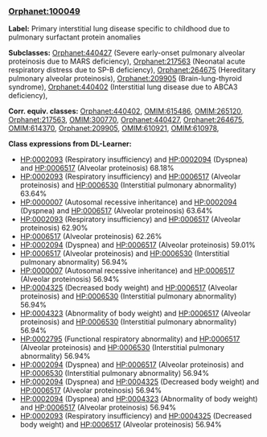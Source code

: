 
### [Orphanet:100049](http://www.orpha.net/ORDO/Orphanet_100049)
**Label:** Primary interstitial lung disease specific to childhood due to pulmonary surfactant protein anomalies

**Subclasses:** [Orphanet:440427](http://www.orpha.net/ORDO/Orphanet_440427) (Severe early-onset pulmonary alveolar proteinosis due to MARS deficiency), [Orphanet:217563](http://www.orpha.net/ORDO/Orphanet_217563) (Neonatal acute respiratory distress due to SP-B deficiency), [Orphanet:264675](http://www.orpha.net/ORDO/Orphanet_264675) (Hereditary pulmonary alveolar proteinosis), [Orphanet:209905](http://www.orpha.net/ORDO/Orphanet_209905) (Brain-lung-thyroid syndrome), [Orphanet:440402](http://www.orpha.net/ORDO/Orphanet_440402) (Interstitial lung disease due to ABCA3 deficiency), 

**Corr. equiv. classes:** [Orphanet:440402](http://www.orpha.net/ORDO/Orphanet_440402), [OMIM:615486](http://purl.obolibrary.org/obo/OMIM_615486), [OMIM:265120](http://purl.obolibrary.org/obo/OMIM_265120), [Orphanet:217563](http://www.orpha.net/ORDO/Orphanet_217563), [OMIM:300770](http://purl.obolibrary.org/obo/OMIM_300770), [Orphanet:440427](http://www.orpha.net/ORDO/Orphanet_440427), [Orphanet:264675](http://www.orpha.net/ORDO/Orphanet_264675), [OMIM:614370](http://purl.obolibrary.org/obo/OMIM_614370), [Orphanet:209905](http://www.orpha.net/ORDO/Orphanet_209905), [OMIM:610921](http://purl.obolibrary.org/obo/OMIM_610921), [OMIM:610978](http://purl.obolibrary.org/obo/OMIM_610978), 

**Class expressions from DL-Learner:**

- [HP:0002093](http://purl.obolibrary.org/obo/HP_0002093) (Respiratory insufficiency) and [HP:0002094](http://purl.obolibrary.org/obo/HP_0002094) (Dyspnea) and [HP:0006517](http://purl.obolibrary.org/obo/HP_0006517) (Alveolar proteinosis) 68.18%
- [HP:0002093](http://purl.obolibrary.org/obo/HP_0002093) (Respiratory insufficiency) and [HP:0006517](http://purl.obolibrary.org/obo/HP_0006517) (Alveolar proteinosis) and [HP:0006530](http://purl.obolibrary.org/obo/HP_0006530) (Interstitial pulmonary abnormality) 63.64%
- [HP:0000007](http://purl.obolibrary.org/obo/HP_0000007) (Autosomal recessive inheritance) and [HP:0002094](http://purl.obolibrary.org/obo/HP_0002094) (Dyspnea) and [HP:0006517](http://purl.obolibrary.org/obo/HP_0006517) (Alveolar proteinosis) 63.64%
- [HP:0002093](http://purl.obolibrary.org/obo/HP_0002093) (Respiratory insufficiency) and [HP:0006517](http://purl.obolibrary.org/obo/HP_0006517) (Alveolar proteinosis) 62.90%
- [HP:0006517](http://purl.obolibrary.org/obo/HP_0006517) (Alveolar proteinosis) 62.26%
- [HP:0002094](http://purl.obolibrary.org/obo/HP_0002094) (Dyspnea) and [HP:0006517](http://purl.obolibrary.org/obo/HP_0006517) (Alveolar proteinosis) 59.01%
- [HP:0006517](http://purl.obolibrary.org/obo/HP_0006517) (Alveolar proteinosis) and [HP:0006530](http://purl.obolibrary.org/obo/HP_0006530) (Interstitial pulmonary abnormality) 56.94%
- [HP:0000007](http://purl.obolibrary.org/obo/HP_0000007) (Autosomal recessive inheritance) and [HP:0006517](http://purl.obolibrary.org/obo/HP_0006517) (Alveolar proteinosis) 56.94%
- [HP:0004325](http://purl.obolibrary.org/obo/HP_0004325) (Decreased body weight) and [HP:0006517](http://purl.obolibrary.org/obo/HP_0006517) (Alveolar proteinosis) and [HP:0006530](http://purl.obolibrary.org/obo/HP_0006530) (Interstitial pulmonary abnormality) 56.94%
- [HP:0004323](http://purl.obolibrary.org/obo/HP_0004323) (Abnormality of body weight) and [HP:0006517](http://purl.obolibrary.org/obo/HP_0006517) (Alveolar proteinosis) and [HP:0006530](http://purl.obolibrary.org/obo/HP_0006530) (Interstitial pulmonary abnormality) 56.94%
- [HP:0002795](http://purl.obolibrary.org/obo/HP_0002795) (Functional respiratory abnormality) and [HP:0006517](http://purl.obolibrary.org/obo/HP_0006517) (Alveolar proteinosis) and [HP:0006530](http://purl.obolibrary.org/obo/HP_0006530) (Interstitial pulmonary abnormality) 56.94%
- [HP:0002094](http://purl.obolibrary.org/obo/HP_0002094) (Dyspnea) and [HP:0006517](http://purl.obolibrary.org/obo/HP_0006517) (Alveolar proteinosis) and [HP:0006530](http://purl.obolibrary.org/obo/HP_0006530) (Interstitial pulmonary abnormality) 56.94%
- [HP:0002094](http://purl.obolibrary.org/obo/HP_0002094) (Dyspnea) and [HP:0004325](http://purl.obolibrary.org/obo/HP_0004325) (Decreased body weight) and [HP:0006517](http://purl.obolibrary.org/obo/HP_0006517) (Alveolar proteinosis) 56.94%
- [HP:0002094](http://purl.obolibrary.org/obo/HP_0002094) (Dyspnea) and [HP:0004323](http://purl.obolibrary.org/obo/HP_0004323) (Abnormality of body weight) and [HP:0006517](http://purl.obolibrary.org/obo/HP_0006517) (Alveolar proteinosis) 56.94%
- [HP:0002093](http://purl.obolibrary.org/obo/HP_0002093) (Respiratory insufficiency) and [HP:0004325](http://purl.obolibrary.org/obo/HP_0004325) (Decreased body weight) and [HP:0006517](http://purl.obolibrary.org/obo/HP_0006517) (Alveolar proteinosis) 56.94%


